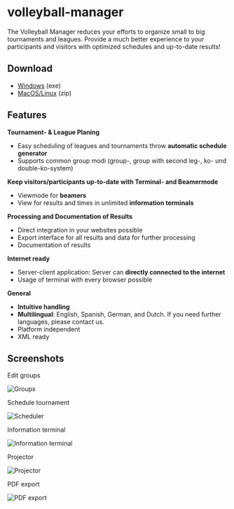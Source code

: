 # volleyball-manager

The Volleyball Manager reduces your efforts to organize small to big tournaments and leagues. Provide a much better experience to your participants and visitors with optimized schedules and up-to-date results!

## Download

- [Windows](https://github.com/ronnyroeller/volleyball-manager/blob/master/releases/install-2.4.4.exe?raw=true) (exe)
- [MacOS/Linux](https://github.com/ronnyroeller/volleyball-manager/blob/master/releases/install-2.4.4.zip?raw=true) (zip)

## Features

**Tournament- & League Planing**

- Easy scheduling of leagues and tournaments throw **automatic schedule generator**
- Supports common group modi (group-, group with second leg-, ko- und double-ko-system)

**Keep visitors/participants up-to-date with Terminal- and Beamermode**

- Viewmode for **beamers**
- View for results and times in unlimited **information terminals**

**Processing and Documentation of Results**

- Direct integration in your websites possible
- Export interface for all results and data for further processing
- Documentation of results

**Internet ready**

- Server-client application: Server can **directly connected to the internet**
- Usage of terminal with every browser possible

**General**

- **Intuitive handling**
- **Multilingual**: English, Spanish, German, and Dutch. If you need further languages, please contact us.
- Platform independent
- XML ready

## Screenshots

Edit groups

![Groups](https://cloud.githubusercontent.com/assets/9339055/22352714/926d82de-e41d-11e6-9488-2df0ca8baae3.gif)

Schedule tournament

![Scheduler](https://cloud.githubusercontent.com/assets/9339055/22352713/9260fd7a-e41d-11e6-984f-d97282a70ddf.gif)

Information terminal

![Information terminal](https://cloud.githubusercontent.com/assets/9339055/22352712/924a97d8-e41d-11e6-8f54-eef7abf7fd3b.gif)

Projector

![Projector](https://cloud.githubusercontent.com/assets/9339055/22352715/926e3fa8-e41d-11e6-9a65-3ce21b94e1c5.gif)

PDF export

![PDF export](https://cloud.githubusercontent.com/assets/9339055/22352716/927183de-e41d-11e6-88f5-232022e38157.gif)
